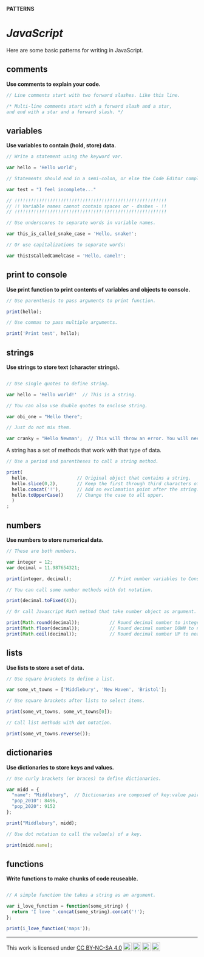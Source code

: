 __PATTERNS__

# _**JavaScript**_  

Here are some basic patterns for writing in JavaScript.

## __comments__  

__Use comments to explain your code.__

```js
// Line comments start with two forward slashes. Like this line. 

/* Multi-line comments start with a forward slash and a star,
and end with a star and a forward slash. */ 

```

## __variables__

__Use variables to contain (hold, store) data.__  

```js
// Write a statement using the keyword var.

var hello = 'Hello world';    

// Statements should end in a semi-colon, or else the Code Editor complains.

var test = "I feel incomplete..."

// !!!!!!!!!!!!!!!!!!!!!!!!!!!!!!!!!!!!!!!!!!!!!!!!!!!!!!!!
// !! Variable names cannot contain spaces or - dashes - !!
// !!!!!!!!!!!!!!!!!!!!!!!!!!!!!!!!!!!!!!!!!!!!!!!!!!!!!!!!

// Use underscores to separate words in variable names.

var this_is_called_snake_case = 'Hello, snake!';

// Or use capitalizations to separate words:

var thisIsCalledCamelCase = 'Hello, camel!';

```

## __print to console__

__Use print function to print contents of variables and objects to console.__  

```js 
// Use parenthesis to pass arguments to print function.  

print(hello);

// Use commas to pass multiple arguments. 

print('Print test', hello);

```
## __strings__  

__Use strings to store text (character strings).__  

```js

// Use single quotes to define string.

var hello = 'Hello world!'  // This is a string. 

// You can also use double quotes to enclose string.

var obi_one = "Hello there";

// Just do not mix them.

var cranky = "Hello Newman';  // This will throw an error. You will need to match the quotation marks to fix it. 

```

A string has a set of methods that work with that type of data.

```js
// Use a period and parentheses to call a string method.

print(
  hello,                  // Original object that contains a string.
  hello.slice(0,2),       // Keep the first through third characters of the string.
  hello.concat('!'),      // Add an exclamation point after the string.
  hello.toUpperCase()     // Change the case to all upper. 
  )
;
```

## __numbers__

__Use numbers to store numerical data.__  

```js
// These are both numbers. 

var integer = 12;
var decimal = 11.987654321;

print(integer, decimal);              // Print number variables to Console

// You can call some number methods with dot notation.

print(decimal.toFixed(4));  

// Or call Javascript Math method that take number object as argument.

print(Math.round(decimal));           // Round decimal number to integer.
print(Math.floor(decimal));           // Round decimal number DOWN to nearest integer.
print(Math.ceil(decimal));            // Round decimal number UP to nearest integer.

```

## __lists__

__Use lists to store a set of data.__  

```js
// Use square brackets to define a list.

var some_vt_towns = ['Middlebury', 'New Haven', 'Bristol'];

// Use square brackets after lists to select items.

print(some_vt_towns, some_vt_towns[0]);

// Call list methods with dot notation.  

print(some_vt_towns.reverse());
```

## __dictionaries__  

__Use dictionaries to store keys and values.__  

```js
// Use curly brackets (or braces) to define dictionaries.

var midd = {
  "name": "Middlebury",  // Dictionaries are composed of key:value pairs.
  "pop_2010": 8496,
  "pop_2020": 9152
};

print("Middlebury", midd);

// Use dot notation to call the value(s) of a key.

print(midd.name);
```

## __functions__

__Write functions to make chunks of code reuseable.__  

```js

// A simple function the takes a string as an argument.  

var i_love_function = function(some_string) {
  return 'I love '.concat(some_string).concat('!');
};

print(i_love_function('maps'));

```

---

<p xmlns:cc="http://creativecommons.org/ns#" >This work is licensed under <a href="https://creativecommons.org/licenses/by-nc-sa/4.0/?ref=chooser-v1" target="_blank" rel="license noopener noreferrer" style="display:inline-block;">CC BY-NC-SA 4.0<img style="height:22px!important;margin-left:3px;vertical-align:text-bottom;" src="https://mirrors.creativecommons.org/presskit/icons/cc.svg?ref=chooser-v1" alt=""><img style="height:22px!important;margin-left:3px;vertical-align:text-bottom;" src="https://mirrors.creativecommons.org/presskit/icons/by.svg?ref=chooser-v1" alt=""><img style="height:22px!important;margin-left:3px;vertical-align:text-bottom;" src="https://mirrors.creativecommons.org/presskit/icons/nc.svg?ref=chooser-v1" alt=""><img style="height:22px!important;margin-left:3px;vertical-align:text-bottom;" src="https://mirrors.creativecommons.org/presskit/icons/sa.svg?ref=chooser-v1" alt=""></a></p>